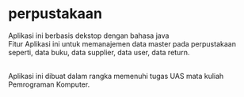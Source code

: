 # perpustakaan

Aplikasi ini berbasis dekstop dengan bahasa java <br>
Fitur Aplikasi ini untuk memanajemen data master pada perpustakaan seperti, data buku, data supplier, data user, data return. <br><br>

Aplikasi ini dibuat dalam rangka memenuhi tugas UAS mata kuliah Pemrograman Komputer.
